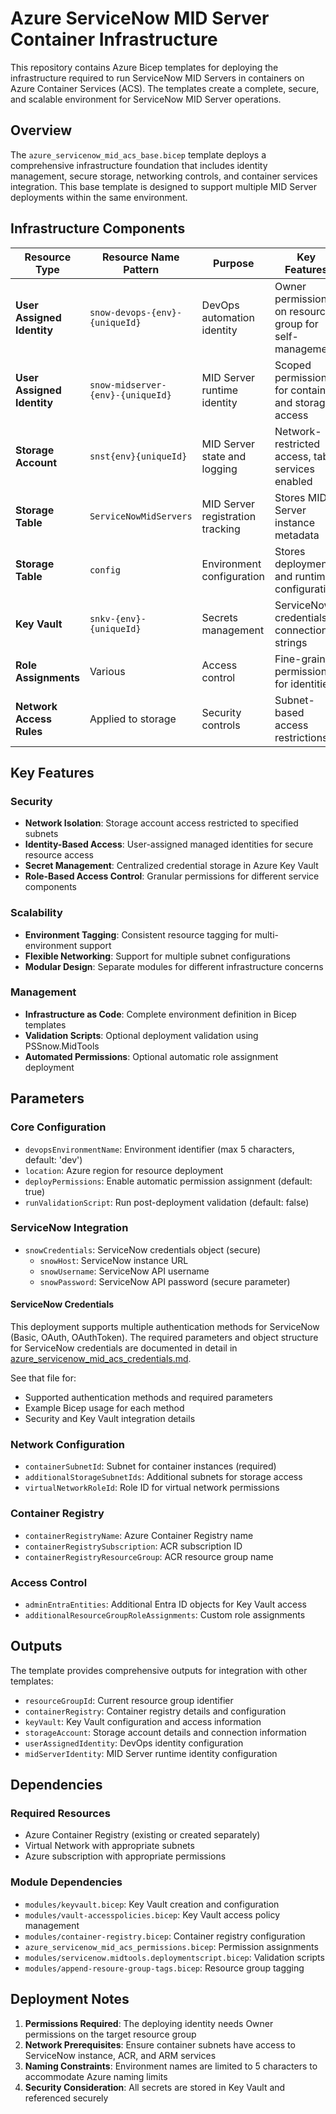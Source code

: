 # Azure ServiceNow MID Server Container Infrastructure

This repository contains Azure Bicep templates for deploying the infrastructure required to run ServiceNow MID Servers in containers on Azure Container Services (ACS). The templates create a complete, secure, and scalable environment for ServiceNow MID Server operations.

## Overview

The `azure_servicenow_mid_acs_base.bicep` template deploys a comprehensive infrastructure foundation that includes identity management, secure storage, networking controls, and container services integration. This base template is designed to support multiple MID Server deployments within the same environment.

## Infrastructure Components

| Resource Type | Resource Name Pattern | Purpose | Key Features |
|---------------|----------------------|---------|--------------|
| **User Assigned Identity** | `snow-devops-{env}-{uniqueId}` | DevOps automation identity | Owner permissions on resource group for self-management |
| **User Assigned Identity** | `snow-midserver-{env}-{uniqueId}` | MID Server runtime identity | Scoped permissions for container and storage access |
| **Storage Account** | `snst{env}{uniqueId}` | MID Server state and logging | Network-restricted access, table services enabled |
| **Storage Table** | `ServiceNowMidServers` | MID Server registration tracking | Stores MID Server instance metadata |
| **Storage Table** | `config` | Environment configuration | Stores deployment and runtime configuration |
| **Key Vault** | `snkv-{env}-{uniqueId}` | Secrets management | ServiceNow credentials, connection strings |
| **Role Assignments** | Various | Access control | Fine-grained permissions for identities |
| **Network Access Rules** | Applied to storage | Security controls | Subnet-based access restrictions |

## Key Features

### Security

- **Network Isolation**: Storage account access restricted to specified subnets
- **Identity-Based Access**: User-assigned managed identities for secure resource access
- **Secret Management**: Centralized credential storage in Azure Key Vault
- **Role-Based Access Control**: Granular permissions for different service components

### Scalability

- **Environment Tagging**: Consistent resource tagging for multi-environment support
- **Flexible Networking**: Support for multiple subnet configurations
- **Modular Design**: Separate modules for different infrastructure concerns

### Management

- **Infrastructure as Code**: Complete environment definition in Bicep templates
- **Validation Scripts**: Optional deployment validation using PSSnow.MidTools
- **Automated Permissions**: Optional automatic role assignment deployment

## Parameters

### Core Configuration

- `devopsEnvironmentName`: Environment identifier (max 5 characters, default: 'dev')
- `location`: Azure region for resource deployment
- `deployPermissions`: Enable automatic permission assignment (default: true)
- `runValidationScript`: Run post-deployment validation (default: false)

### ServiceNow Integration

- `snowCredentials`: ServiceNow credentials object (secure)
  - `snowHost`: ServiceNow instance URL
  - `snowUsername`: ServiceNow API username
  - `snowPassword`: ServiceNow API password (secure parameter)

#### ServiceNow Credentials

This deployment supports multiple authentication methods for ServiceNow (Basic, OAuth, OAuthToken). The required parameters and object structure for ServiceNow credentials are documented in detail in [azure_servicenow_mid_acs_credentials.md](./azure_servicenow_mid_acs_credentials.md).

See that file for:

- Supported authentication methods and required parameters
- Example Bicep usage for each method
- Security and Key Vault integration details

### Network Configuration

- `containerSubnetId`: Subnet for container instances (required)
- `additionalStorageSubnetIds`: Additional subnets for storage access
- `virtualNetworkRoleId`: Role ID for virtual network permissions

### Container Registry

- `containerRegistryName`: Azure Container Registry name
- `containerRegistrySubscription`: ACR subscription ID
- `containerRegistryResourceGroup`: ACR resource group name

### Access Control

- `adminEntraEntities`: Additional Entra ID objects for Key Vault access
- `additionalResourceGroupRoleAssignments`: Custom role assignments

## Outputs

The template provides comprehensive outputs for integration with other templates:

- `resourceGroupId`: Current resource group identifier
- `containerRegistry`: Container registry details and configuration
- `keyVault`: Key Vault configuration and access information
- `storageAccount`: Storage account details and connection information
- `userAssignedIdentity`: DevOps identity configuration
- `midServerIdentity`: MID Server runtime identity configuration

## Dependencies

### Required Resources

- Azure Container Registry (existing or created separately)
- Virtual Network with appropriate subnets
- Azure subscription with appropriate permissions

### Module Dependencies

- `modules/keyvault.bicep`: Key Vault creation and configuration
- `modules/vault-accesspolicies.bicep`: Key Vault access policy management
- `modules/container-registry.bicep`: Container registry configuration
- `azure_servicenow_mid_acs_permissions.bicep`: Permission assignments
- `modules/servicenow.midtools.deploymentscript.bicep`: Validation scripts
- `modules/append-resoure-group-tags.bicep`: Resource group tagging

## Deployment Notes

1. **Permissions Required**: The deploying identity needs Owner permissions on the target resource group
2. **Network Prerequisites**: Ensure container subnets have access to ServiceNow instance, ACR, and ARM services
3. **Naming Constraints**: Environment names are limited to 5 characters to accommodate Azure naming limits
4. **Security Consideration**: All secrets are stored in Key Vault and referenced securely

